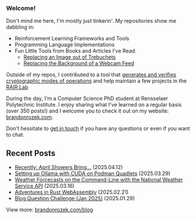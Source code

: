 <!-- Automatically generated - do not edit directly -->
### Welcome!

Don't mind me here, I'm mostly just tinkerin'.
My repositories show me dabbling in: 
- Reinforcement Learning Frameworks and Tools
- Programming Language Implementations
- Fun Little Tools from Books and Articles I've Read.
  - [Replacing an Image out of Trebuchets](https://github.com/Brandon-Rozek/treimage)
  - [Replacing the Background of a Webcam Feed](https://github.com/Brandon-Rozek/bodypix-background)
  
Outside of my repos, I contributed to a tool that [generates and verifies cryptographic modes of operations](https://github.com/cryptosolvers/CryptoSolve)
and help maintain a few projects in the [RAIR Lab](https://github.com/RAIRLab) 

During the day, I'm a Computer Science PhD student at Rensselaer Polytechnic Institute.
I enjoy sharing what I've learned on a regular basis (over 350 posts!)
and I welcome you to check it out on my website: [brandonrozek.com](https://brandonrozek.com).

Don't hessitate to [get in touch](https://brandonrozek.com/contact/)
if you have any questions or even if you want to chat. 

## Recent Posts

- [Recently: April Showers Bring...](https://brandonrozek.com/blog/recently-2504-april-showers/) (2025.04.12)
- [Setting up Ollama with CUDA on Podman Quadlets](https://brandonrozek.com/blog/ollama-cuda-podman-quadlets/) (2025.03.29)
- [Weather Forcecasts on the Command-Line with the National Weather Service API](https://brandonrozek.com/blog/weather-forcecasts-cli-nws/) (2025.03.16)
- [Adventures in Rust WebAssembly](https://brandonrozek.com/blog/adventures-in-rust-webassembly/) (2025.02.21)
- [Blog Question Challenge (Jan 2025)](https://brandonrozek.com/blog/blog-question-challenge-jan2025/) (2025.01.29)

View more: [brandonrozek.com/blog](https://brandonrozek.com/blog)